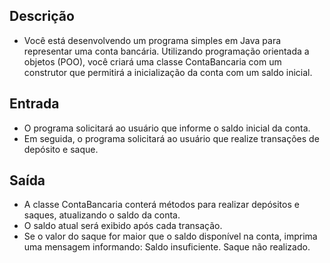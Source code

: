 ## Descrição
 - Você está desenvolvendo um programa simples em Java para representar uma conta bancária. Utilizando programação orientada a objetos (POO), você criará uma classe ContaBancaria com um construtor que permitirá a inicialização da conta com um saldo inicial.

## Entrada
- O programa solicitará ao usuário que informe o saldo inicial da conta.
- Em seguida, o programa solicitará ao usuário que realize transações de depósito e saque.
## Saída
- A classe ContaBancaria conterá métodos para realizar depósitos e saques, atualizando o saldo da conta.
- O saldo atual será exibido após cada transação.
- Se o valor do saque for maior que o saldo disponível na conta, imprima uma mensagem informando: Saldo insuficiente. Saque não realizado.